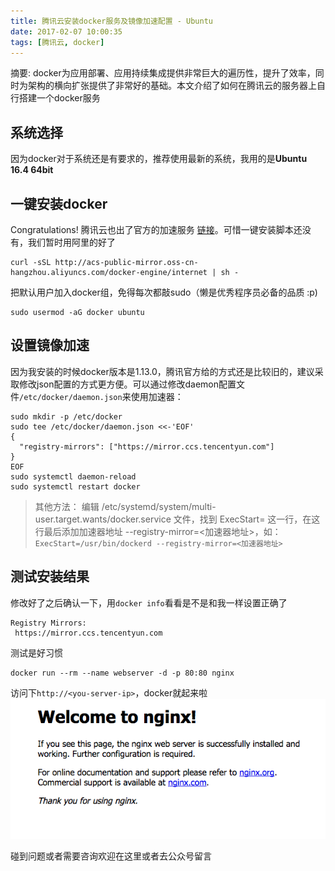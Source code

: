 ```yaml
---
title: 腾讯云安装docker服务及镜像加速配置 - Ubuntu
date: 2017-02-07 10:00:35
tags: [腾讯云, docker]
---
```


摘要: docker为应用部署、应用持续集成提供非常巨大的遍历性，提升了效率，同时为架构的横向扩张提供了非常好的基础。本文介绍了如何在腾讯云的服务器上自行搭建一个docker服务

<!-- more -->

## 系统选择
因为docker对于系统还是有要求的，推荐使用最新的系统，我用的是**Ubuntu 16.4 64bit**

## 一键安装docker
Congratulations! 腾讯云也出了官方的加速服务 [链接](https://www.qcloud.com/document/product/457/7207)。可惜一键安装脚本还没有，我们暂时用阿里的好了

```
curl -sSL http://acs-public-mirror.oss-cn-hangzhou.aliyuncs.com/docker-engine/internet | sh -
```

把默认用户加入docker组，免得每次都敲sudo（懒是优秀程序员必备的品质 :p)

```
sudo usermod -aG docker ubuntu
```

## 设置镜像加速
因为我安装的时候docker版本是1.13.0，腾讯官方给的方式还是比较旧的，建议采取修改json配置的方式更方便。可以通过修改daemon配置文件`/etc/docker/daemon.json`来使用加速器：

```
sudo mkdir -p /etc/docker
sudo tee /etc/docker/daemon.json <<-'EOF'
{
  "registry-mirrors": ["https://mirror.ccs.tencentyun.com"]
}
EOF
sudo systemctl daemon-reload
sudo systemctl restart docker
```

>其他方法：
>编辑 /etc/systemd/system/multi-user.target.wants/docker.service 文件，找到 ExecStart= 这一行，在这行最后添加加速器地址 --registry-mirror=<加速器地址>，如：`ExecStart=/usr/bin/dockerd --registry-mirror=<加速器地址>`

## 测试安装结果
修改好了之后确认一下，用`docker info`看看是不是和我一样设置正确了

```
Registry Mirrors:
 https://mirror.ccs.tencentyun.com
```

测试是好习惯

```
docker run --rm --name webserver -d -p 80:80 nginx
```
访问下`http://<you-server-ip>`，docker就起来啦
![nginx_welcome](/media/nginx_welcome.png)

碰到问题或者需要咨询欢迎在这里或者去公众号留言










